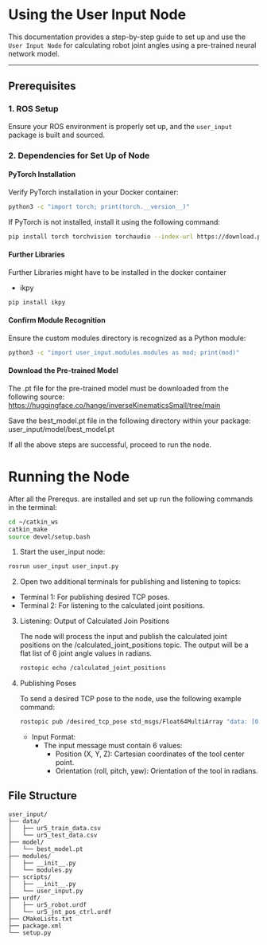 # Using the User Input Node

This documentation provides a step-by-step guide to set up and use the `User Input Node` for calculating robot joint angles using a pre-trained neural network model.

---

## Prerequisites

### 1. ROS Setup
Ensure your ROS environment is properly set up, and the `user_input` package is built and sourced.

### 2. Dependencies for Set Up of Node
#### PyTorch Installation
Verify PyTorch installation in your Docker container:
```bash
python3 -c "import torch; print(torch.__version__)"
```
If PyTorch is not installed, install it using the following command:
```bash
pip install torch torchvision torchaudio --index-url https://download.pytorch.org/whl/cpu
```

#### Further Libraries
Further Libraries might have to be installed in the docker container
- ikpy
```bash
pip install ikpy
```

#### Confirm Module Recognition
Ensure the custom modules directory is recognized as a Python module:
```bash
python3 -c "import user_input.modules.modules as mod; print(mod)"
```

#### Download the Pre-trained Model
The .pt file for the pre-trained model must be downloaded from the following source: https://huggingface.co/hange/inverseKinematicsSmall/tree/main

Save the best_model.pt file in the following directory within your package:
user_input/model/best_model.pt

If all the above steps are successful, proceed to run the node.

# Running the Node

After all the Prerequs. are installed and set up run the following commands in the terminal:
```bash
cd ~/catkin_ws
catkin_make
source devel/setup.bash    
```

1. Start the user_input node:

```bash
rosrun user_input user_input.py
```

2. Open two additional terminals for publishing and listening to topics:

- Terminal 1: For publishing desired TCP poses.
- Terminal 2: For listening to the calculated joint positions.

3. Listening: Output of Calculated Join Positions

    The node will process the input and publish the calculated joint positions on the /calculated_joint_positions topic. The output will be a flat list of 6 joint angle values in radians.
    
    ```bash
    rostopic echo /calculated_joint_positions
   ```
    

4. Publishing Poses
    
    To send a desired TCP pose to the node, use the following example command:
    ```bash
    rostopic pub /desired_tcp_pose std_msgs/Float64MultiArray "data: [0.5, 0.3, 0.2, 0.0, 1.57, 0.0]"
    ```
   
    - Input Format:
        - The input message must contain 6 values:
          - Position (X, Y, Z): Cartesian coordinates of the tool center point.
          - Orientation (roll, pitch, yaw): Orientation of the tool in radians.


## File Structure

````
user_input/
├── data/
│   ├── ur5_train_data.csv
│   └── ur5_test_data.csv
├── model/
│   └── best_model.pt
├── modules/
│   ├── __init__.py
│   └── modules.py
├── scripts/
│   ├── __init__.py
│   └── user_input.py
├── urdf/
│   ├── ur5_robot.urdf
│   └── ur5_jnt_pos_ctrl.urdf
├── CMakeLists.txt
├── package.xml
└── setup.py
